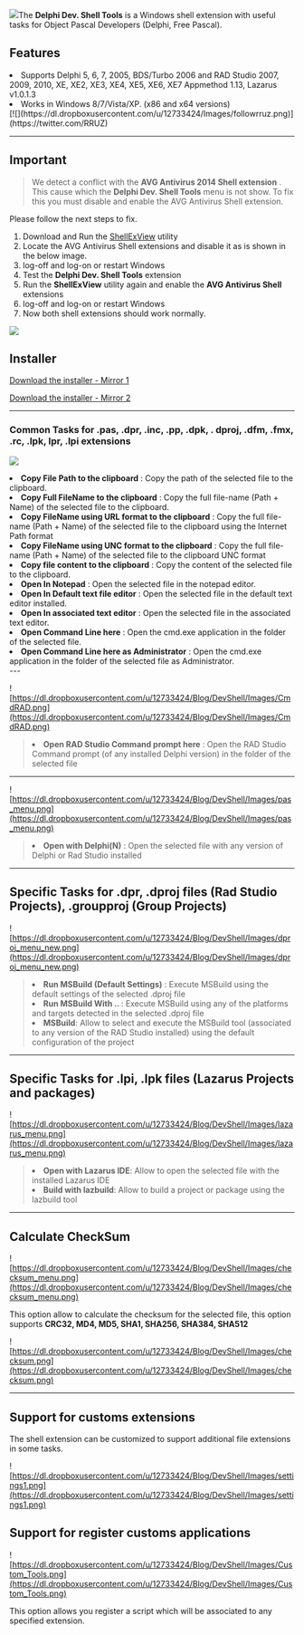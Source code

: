![](https://dl.dropboxusercontent.com/u/12733424/github/delphi-dev-shell-tools/logo.png)The <strong>Delphi Dev. Shell Tools</strong> is a  Windows shell extension with useful tasks for Object Pascal Developers (Delphi, Free Pascal).

## Features ##
<lu>
 <li>Supports Delphi 5, 6, 7, 2005, BDS/Turbo 2006 and RAD Studio 2007, 2009, 2010, XE, XE2, XE3, XE4, XE5, XE6, XE7 Appmethod 1.13, Lazarus v1.0.1.3</li>
 <li>Works in Windows 8/7/Vista/XP. (x86 and x64 versions)</li>
</lu>
[![](https://dl.dropboxusercontent.com/u/12733424/Images/followrruz.png)](https://twitter.com/RRUZ)

---



## Important ##
> We detect a conflict with the <strong>AVG Antivirus 2014 Shell extension</strong> . This cause which the <strong>Delphi Dev. Shell Tools</strong>  menu is not show. To fix this you must disable and enable  the  AVG Antivirus Shell extension.


Please follow the next steps to fix.

  1. Download and Run the [ShellExView](http://www.nirsoft.net/utils/shexview.html) utility
  1. Locate the AVG Antivirus Shell extensions and disable it as is shown in the below image.
  1. log-off and log-on or restart Windows
  1. Test the **Delphi Dev. Shell Tools** extension
  1. Run the **ShellExView** utility again and enable the **AVG Antivirus Shell** extensions
  1. log-off and log-on or restart Windows
  1. Now both shell extensions should work normally.


![](https://dl.dropboxusercontent.com/u/12733424/Blog/DevShell/AVG.png)


## Installer ##

[Download the installer - Mirror 1](https://goo.gl/RJanwS)

[Download the installer - Mirror 2](https://docs.google.com/uc?export=download&id=0B7KzPH8HQCZNQmRnWUpxbEtaT3c)


---

### Common Tasks for .pas, .dpr, .inc, .pp, .dpk, . dproj, .dfm, .fmx, .rc, .lpk, lpr, .lpi extensions ###

![](https://dl.dropboxusercontent.com/u/12733424/Blog/DevShell/Images/common_tasks.png)

<lu>
 <li><strong>Copy File Path to the clipboard</strong>  : Copy the path of the selected file to the clipboard.</li>
 <li><strong>Copy Full FileName to the clipboard</strong>  : Copy the full file-name (Path + Name) of the selected file to the clipboard.</li>
 <li><strong>Copy FileName using URL format to the clipboard</strong>  : Copy the full file-name (Path + Name) of the selected file to the clipboard using the Internet Path format</li>
 <li><strong>Copy FileName using UNC format to the clipboard</strong>  : Copy the full file-name (Path + Name) of the selected file to the clipboard UNC format</li>
 <li><strong>Copy file content to the clipboard</strong>  : Copy the content of the selected file to the clipboard.</li>
 <li><strong>Open In Notepad</strong>  : Open the selected file in the notepad editor.</li>
 <li><strong>Open In Default text file editor</strong>  : Open the selected file in the default text editor installed.</li>
 <li><strong>Open In associated text editor</strong>  : Open the selected file in the associated text editor.</li>
 <li><strong>Open Command Line here</strong>  : Open the cmd.exe application in the folder of the selected file.</li>
 <li><strong>Open Command Line here as Administrator</strong>  : Open the cmd.exe application in the folder of the selected file as Administrator.</li>
</lu>
---

![https://dl.dropboxusercontent.com/u/12733424/Blog/DevShell/Images/CmdRAD.png](https://dl.dropboxusercontent.com/u/12733424/Blog/DevShell/Images/CmdRAD.png)
> <li><strong>Open RAD Studio Command prompt here</strong>  : Open the RAD Studio Command prompt (of any installed Delphi version) in the folder of the selected file</li>

---

![https://dl.dropboxusercontent.com/u/12733424/Blog/DevShell/Images/pas_menu.png](https://dl.dropboxusercontent.com/u/12733424/Blog/DevShell/Images/pas_menu.png)
> <li><strong>Open with Delphi(N)</strong>  : Open the selected file with any version of Delphi or Rad Studio installed</li>

---

## Specific Tasks for .dpr, .dproj files (Rad Studio Projects), .groupproj (Group Projects) ##
![https://dl.dropboxusercontent.com/u/12733424/Blog/DevShell/Images/dproj_menu_new.png](https://dl.dropboxusercontent.com/u/12733424/Blog/DevShell/Images/dproj_menu_new.png)

> <li><strong>Run MSBuild (Default Settings)</strong> : Execute MSBuild using the default settings of the selected .dproj file</li>
> <li><strong>Run MSBuild With .. </strong>: Execute MSBuild using any of the platforms and targets detected in the selected .dproj file</li>
> <li><strong>MSBuild</strong>: Allow to select and execute the MSBuild tool (associated to any version of the RAD Studio installed) using the default configuration of the project</li>

---

## Specific Tasks for .lpi, .lpk files (Lazarus Projects and packages) ##
![https://dl.dropboxusercontent.com/u/12733424/Blog/DevShell/Images/lazarus_menu.png](https://dl.dropboxusercontent.com/u/12733424/Blog/DevShell/Images/lazarus_menu.png)
> <li><strong>Open with Lazarus IDE</strong>: Allow to open the selected file with the installed Lazarus IDE</li>
> <li><strong>Build with lazbuild</strong>: Allow to build a project or package using the lazbuild tool</li>

---

## Calculate CheckSum ##
![https://dl.dropboxusercontent.com/u/12733424/Blog/DevShell/Images/checksum_menu.png](https://dl.dropboxusercontent.com/u/12733424/Blog/DevShell/Images/checksum_menu.png)

This option allow to calculate the checksum for the selected file, this option supports  <strong>CRC32, MD4, MD5, SHA1, SHA256, SHA384, SHA512</strong>

![https://dl.dropboxusercontent.com/u/12733424/Blog/DevShell/Images/checksum.png](https://dl.dropboxusercontent.com/u/12733424/Blog/DevShell/Images/checksum.png)

---

## Support for customs extensions ##

The shell extension can be customized to support additional  file extensions in some tasks.

![https://dl.dropboxusercontent.com/u/12733424/Blog/DevShell/Images/settings1.png](https://dl.dropboxusercontent.com/u/12733424/Blog/DevShell/Images/settings1.png)

## Support for register customs applications ##
![https://dl.dropboxusercontent.com/u/12733424/Blog/DevShell/Images/Custom_Tools.png](https://dl.dropboxusercontent.com/u/12733424/Blog/DevShell/Images/Custom_Tools.png)

This option allows you register a script which will be associated  to any specified extension.

